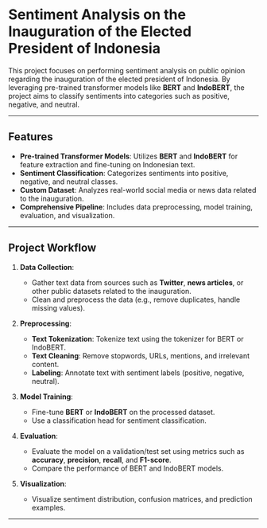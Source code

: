 # **Sentiment Analysis on the Inauguration of the Elected President of Indonesia**

This project focuses on performing sentiment analysis on public opinion regarding the inauguration of the elected president of Indonesia. By leveraging pre-trained transformer models like **BERT** and **IndoBERT**, the project aims to classify sentiments into categories such as positive, negative, and neutral.

---

## **Features**
- **Pre-trained Transformer Models**: Utilizes **BERT** and **IndoBERT** for feature extraction and fine-tuning on Indonesian text.
- **Sentiment Classification**: Categorizes sentiments into positive, negative, and neutral classes.
- **Custom Dataset**: Analyzes real-world social media or news data related to the inauguration.
- **Comprehensive Pipeline**: Includes data preprocessing, model training, evaluation, and visualization.

---

## **Project Workflow**
1. **Data Collection**:
   - Gather text data from sources such as **Twitter**, **news articles**, or other public datasets related to the inauguration.
   - Clean and preprocess the data (e.g., remove duplicates, handle missing values).

2. **Preprocessing**:
   - **Text Tokenization**: Tokenize text using the tokenizer for BERT or IndoBERT.
   - **Text Cleaning**: Remove stopwords, URLs, mentions, and irrelevant content.
   - **Labeling**: Annotate text with sentiment labels (positive, negative, neutral).

3. **Model Training**:
   - Fine-tune **BERT** or **IndoBERT** on the processed dataset.
   - Use a classification head for sentiment classification.

4. **Evaluation**:
   - Evaluate the model on a validation/test set using metrics such as **accuracy**, **precision**, **recall**, and **F1-score**.
   - Compare the performance of BERT and IndoBERT models.

5. **Visualization**:
   - Visualize sentiment distribution, confusion matrices, and prediction examples.

---
